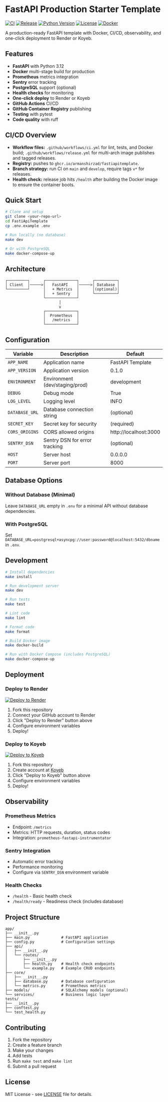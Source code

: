 # FastAPI Production Starter Template

[![CI](https://github.com/armanshirzad/FastiApiTemplate/actions/workflows/ci.yml/badge.svg)](https://github.com/armanshirzad/FastiApiTemplate/actions/workflows/ci.yml)
[![Release](https://github.com/armanshirzad/FastiApiTemplate/actions/workflows/release.yml/badge.svg)](https://github.com/armanshirzad/FastiApiTemplate/actions/workflows/release.yml)
[![Python Version](https://img.shields.io/badge/python-3.12-blue.svg)](https://www.python.org/downloads/)
[![License](https://img.shields.io/badge/license-MIT-green.svg)](LICENSE)
[![Docker](https://img.shields.io/badge/docker-ghcr.io%2Farmanshirzad%2Ffastiapitemplate-blue.svg)](https://github.com/armanshirzad/FastiApiTemplate/pkgs/container/fastiapitemplate)

A production-ready FastAPI template with Docker, CI/CD, observability, and one-click deployment to Render or Koyeb.

## Features

- **FastAPI** with Python 3.12
- **Docker** multi-stage build for production
- **Prometheus** metrics integration
- **Sentry** error tracking
- **PostgreSQL** support (optional)
- **Health checks** for monitoring
- **One-click deploy** to Render or Koyeb
- **GitHub Actions** CI/CD
- **GitHub Container Registry** publishing
- **Testing** with pytest
- **Code quality** with ruff

## CI/CD Overview

- **Workflow files:** `.github/workflows/ci.yml` for lint, tests, and Docker build; `.github/workflows/release.yml` for multi-arch image publishes and tagged releases.
- **Registry:** pushes to `ghcr.io/armanshirzad/fastiapitemplate`.
- **Branch strategy:** run CI on `main` and `develop`, require tags `v*` for releases.
- **Health check:** release job hits `/health` after building the Docker image to ensure the container boots.

## Quick Start

```bash
# Clone and setup
git clone <your-repo-url>
cd FastiApiTemplate
cp .env.example .env

# Run locally (no database)
make dev

# Or with PostgreSQL
make docker-compose-up
```

## Architecture

```
┌─────────┐      ┌──────────────┐      ┌──────────┐
│ Client  │─────>│   FastAPI    │─────>│ Database │
└─────────┘      │   + Metrics  │      │(optional)│
                 │   + Sentry   │      └──────────┘
                 └──────────────┘
                        │
                        v
                 ┌──────────────┐
                 │  Prometheus  │
                 │   /metrics   │
                 └──────────────┘
```

## Configuration

| Variable | Description | Default |
|----------|-------------|---------|
| `APP_NAME` | Application name | FastAPI Template |
| `APP_VERSION` | Application version | 0.1.0 |
| `ENVIRONMENT` | Environment (dev/staging/prod) | development |
| `DEBUG` | Debug mode | True |
| `LOG_LEVEL` | Logging level | INFO |
| `DATABASE_URL` | Database connection string | (optional) |
| `SECRET_KEY` | Secret key for security | (required) |
| `CORS_ORIGINS` | CORS allowed origins | http://localhost:3000 |
| `SENTRY_DSN` | Sentry DSN for error tracking | (optional) |
| `HOST` | Server host | 0.0.0.0 |
| `PORT` | Server port | 8000 |

## Database Options

### Without Database (Minimal)
Leave `DATABASE_URL` empty in `.env` for a minimal API without database dependencies.

### With PostgreSQL
Set `DATABASE_URL=postgresql+asyncpg://user:password@localhost:5432/dbname` in `.env`.

## Development

```bash
# Install dependencies
make install

# Run development server
make dev

# Run tests
make test

# Lint code
make lint

# Format code
make format

# Build Docker image
make docker-build

# Run with Docker Compose (includes PostgreSQL)
make docker-compose-up
```

## Deployment

### Deploy to Render

[![Deploy to Render](https://render.com/images/deploy-to-render-button.svg)](https://render.com/deploy?repo=https://github.com/armanshirzad/FastiApiTemplate)

1. Fork this repository
2. Connect your GitHub account to Render
3. Click "Deploy to Render" button above
4. Configure environment variables
5. Deploy!

### Deploy to Koyeb

[![Deploy to Koyeb](https://www.koyeb.com/static/images/deploy/button.svg)](https://app.koyeb.com/deploy?type=docker&image=ghcr.io/armanshirzad/fastiapitemplate:latest)

1. Fork this repository
2. Create account at [Koyeb](https://app.koyeb.com)
3. Click "Deploy to Koyeb" button above
4. Configure environment variables
5. Deploy!

## Observability

### Prometheus Metrics
- Endpoint: `/metrics`
- Metrics: HTTP requests, duration, status codes
- Integration: `prometheus-fastapi-instrumentator`

### Sentry Integration
- Automatic error tracking
- Performance monitoring
- Configure via `SENTRY_DSN` environment variable

### Health Checks
- `/health` - Basic health check
- `/health/ready` - Readiness check (includes database)

## Project Structure

```
app/
├── __init__.py
├── main.py              # FastAPI application
├── config.py            # Configuration settings
├── api/
│   ├── __init__.py
│   └── routes/
│       ├── __init__.py
│       ├── health.py    # Health check endpoints
│       └── example.py   # Example CRUD endpoints
├── core/
│   ├── __init__.py
│   ├── database.py      # Database configuration
│   └── metrics.py       # Prometheus metrics
├── models/              # SQLAlchemy models (optional)
└── services/            # Business logic layer
tests/
├── __init__.py
├── conftest.py
└── test_health.py
```

## Contributing

1. Fork the repository
2. Create a feature branch
3. Make your changes
4. Add tests
5. Run `make test` and `make lint`
6. Submit a pull request

## License

MIT License - see [LICENSE](LICENSE) file for details.
